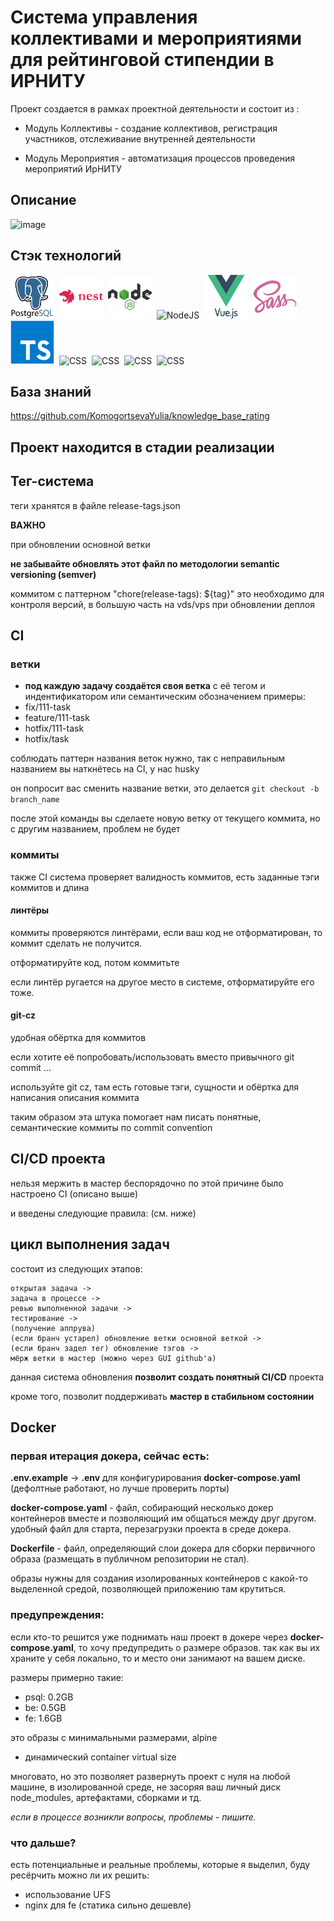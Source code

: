 # Система управления коллективами и мероприятиями для рейтинговой стипендии в ИРНИТУ

Проект создается в рамках проектной деятельности и состоит из : 

* Модуль Коллективы - создание коллективов, регистрация участников, отслеживание внутренней деятельности

* Модуль Мероприятия - автоматизация процессов проведения мероприятий ИрНИТУ


## Описание

![image](https://user-images.githubusercontent.com/74527737/207023057-bb733925-d987-4d67-adaa-3d1333abf7f4.png)


## Стэк технологий
<div>
<img src="https://github.com/devicons/devicon/blob/master/icons/postgresql/postgresql-original-wordmark.svg" title="CSS3" alt="CSS" width="70" height="70"/>&nbsp;
<img src="https://github.com/devicons/devicon/blob/master/icons/nestjs/nestjs-plain-wordmark.svg" title="CSS3" alt="CSS" width="70" height="70"/>&nbsp;
<img src="https://github.com/devicons/devicon/blob/master/icons/nodejs/nodejs-original-wordmark.svg" title="NodeJS" alt="NodeJS" width="70" height="70"/>&nbsp;    
<img src="https://avatars.githubusercontent.com/u/20165699?s=280&v=4" title="NodeJS" alt="NodeJS" width="70" height="70"/>&nbsp;
<img src="https://github.com/devicons/devicon/blob/master/icons/vuejs/vuejs-original-wordmark.svg" title="NodeJS" alt="NodeJS" width="70" height="70"/>&nbsp;
<img src="https://github.com/devicons/devicon/blob/master/icons/sass/sass-original.svg" title="CSS3" alt="CSS" width="70" height="70"/>&nbsp;
<img src="https://github.com/devicons/devicon/blob/master/icons/typescript/typescript-original.svg" title="CSS3" alt="CSS" width="70" height="70"/>&nbsp;
<img src="https://pinia.vuejs.org/logo.svg" title="CSS3" alt="CSS" width="70" height="70"/>&nbsp;
<img src="https://user-images.githubusercontent.com/7110136/29002858-a09570d2-7ab4-11e7-8faa-5dd6d4458b0d.png" title="CSS3" alt="CSS" width="70" height="70"/>&nbsp;
  <img src="https://camo.githubusercontent.com/b0c61a6f54e70a0162e1ef05b04f1080ba988fdb78821dd16664568e7fef02d2/68747470733a2f2f75706c6f61642e77696b696d656469612e6f72672f77696b6970656469612f636f6d6d6f6e732f7468756d622f662f66312f566974656a732d6c6f676f2e7376672f3130333970782d566974656a732d6c6f676f2e7376672e706e67" title="CSS3" alt="CSS" width="70" height="70"/>&nbsp;
  <img src="https://icons-for-free.com/iconfiles/png/512/Swagger-1324888766897607015.png" title="CSS3" alt="CSS" width="70" height="70"/>&nbsp;
</div>

## База знаний
https://github.com/KomogortsevaYulia/knowledge_base_rating

## Проект находится в стадии реализации
## Тег-система
теги хранятся в файле release-tags.json

**ВАЖНО**

при обновлении основной ветки 

**не забывайте обновлять этот файл по методологии semantic versioning (semver)**

коммитом с паттерном "chore(release-tags): ${tag}"
это необходимо для контроля версий, в большую часть на vds/vps при обновлении деплоя

## CI
### ветки
- **под каждую задачу создаётся своя ветка** с её тегом и индентификатором или семантическим обозначением
примеры: 
- fix/111-task
- feature/111-task
- hotfix/111-task
- hotfix/task

соблюдать паттерн названия веток нужно, так с неправильным названием вы наткнётесь на CI, у нас husky

он попросит вас сменить название ветки, это делается `git checkout -b branch_name`

после этой команды вы сделаете новую ветку от текущего коммита, но с другим названием, проблем не будет

### коммиты
также CI система проверяет валидность коммитов, есть заданные тэги коммитов и длина

#### линтёры
коммиты проверяются линтёрами, если ваш код не отформатирован, то коммит сделать не получится.

отформатируйте код, потом коммитьте

если линтёр ругается на другое место в системе, отформатируйте его тоже.

#### git-cz
удобная обёртка для коммитов

если хотите её попробовать/использовать вместо привычного git commit ...

используйте git cz, там есть готовые тэги, сущности и обёртка для написания описания коммита

таким образом эта штука помогает нам писать понятные, семантические коммиты по commit convention

## CI/CD проекта
нельзя мержить в мастер беспорядочно по этой причине было настроено CI (описано выше)

и введены следующие правила: (см. ниже)

## цикл выполнения задач
состоит из следующих этапов:

```
открытая задача -> 
задача в процессе -> 
ревью выполненной задачи -> 
тестирование -> 
(получение аппрува)
(если бранч устарел) обновление ветки основной веткой -> 
(если бранч задел тег) обновление тэгов -> 
мёрж ветки в мастер (можно через GUI github'а)
```

данная система обновления **позволит создать понятный CI/CD** проекта

кроме того, позволит поддерживать **мастер в стабильном состоянии**

## Docker
### первая итерация докера, сейчас есть:
**.env.example** -> **.env** для конфигурирования **docker-compose.yaml** (дефолтные работают, но лучше проверить порты)

**docker-compose.yaml** - файл, собирающий несколько докер контейнеров вместе и позволяющий им общаться между друг другом. удобный файл для старта, перезагрузки проекта в среде докера.

**Dockerfile** - файл, определяющий слои докера для сборки первичного образа (размещать в публичном репозитории не стал).

образы нужны для создания изолированных контейнеров с какой-то выделенной средой, позволяющей приложению там крутиться.
### предупреждения:
если кто-то решится уже поднимать наш проект в докере через **docker-compose.yaml**, то хочу предупредить о размере образов. так как вы их храните у себя локально, то и место они занимают на вашем диске.

размеры примерно такие: 
- psql: 0.2GB
- be: 0.5GB
- fe: 1.6GB

это образы с минимальными размерами, alpine

+ динамический container virtual size

многовато, но это позволяет развернуть проект с нуля на любой машине, в изолированной среде, не засоряя ваш личный диск node_modules, артефактами, сборками и тд.

_если в процессе возникли вопросы, проблемы - пишите._
### что дальше?
есть потенциальные и реальные проблемы, которые я выделил, буду ресёрчить можно ли их решить:
- использование UFS
- nginx для fe (статика сильно дешевле)